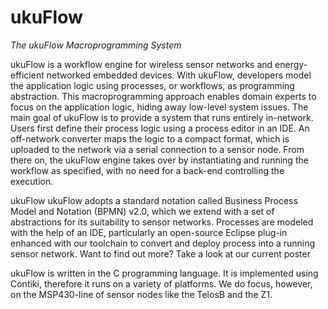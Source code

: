 # ukuFlow
_The ukuFlow Macroprogramming System_


ukuFlow is a workflow engine for wireless sensor networks and energy-efficient networked embedded devices.
With ukuFlow, developers model the application logic using processes, or workflows, as programming abstraction.
This macroprogramming approach enables domain experts to focus on the application logic, hiding away low-level system issues.
The main goal of ukuFlow is to provide a system that runs entirely in-network.
Users first define their process logic using a process editor in an IDE.
An off-network converter maps the logic to a compact format, which is uploaded to the network via a serial connection to a sensor node.
From there on, the ukuFlow engine takes over by instantiating and running the workflow as specified, with no need for a back-end controlling the execution.

ukuFlow ukuFlow adopts a standard notation called Business Process Model and Notation (BPMN) v2.0, which we extend with a set of abstractions for its suitability to sensor networks.
Processes are modeled with the help of an IDE, particularly an open-source Eclipse plug-in enhanced with our toolchain to convert and deploy process into a running sensor network.
Want to find out more? Take a look at our current poster 


ukuFlow is written in the C programming language.
It is implemented using Contiki, therefore it runs on a variety of platforms.
We do focus, however, on the MSP430-line of sensor nodes like the TelosB and the Z1.

